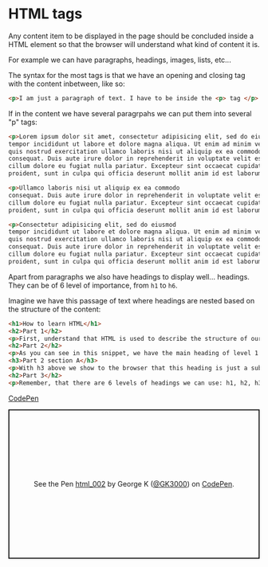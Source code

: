 # HTML tags

Any content item to be displayed in the page should be concluded inside a HTML element so that the browser will understand what kind of content it is. 

For example we can have paragraphs, headings, images, lists, etc...

The syntax for the most tags is that we have an opening and closing tag with the content inbetween, like so:

```html
<p>I am just a paragraph of text. I have to be inside the <p> tag </p>
```

If in the content we have several paragrpahs we can put them into several "p" tags:

```html
<p>Lorem ipsum dolor sit amet, consectetur adipisicing elit, sed do eiusmod
tempor incididunt ut labore et dolore magna aliqua. Ut enim ad minim veniam,
quis nostrud exercitation ullamco laboris nisi ut aliquip ex ea commodo
consequat. Duis aute irure dolor in reprehenderit in voluptate velit esse
cillum dolore eu fugiat nulla pariatur. Excepteur sint occaecat cupidatat non
proident, sunt in culpa qui officia deserunt mollit anim id est laborum.</p>

<p>Ullamco laboris nisi ut aliquip ex ea commodo
consequat. Duis aute irure dolor in reprehenderit in voluptate velit esse
cillum dolore eu fugiat nulla pariatur. Excepteur sint occaecat cupidatat non
proident, sunt in culpa qui officia deserunt mollit anim id est laborum.</p>

<p>Consectetur adipisicing elit, sed do eiusmod
tempor incididunt ut labore et dolore magna aliqua. Ut enim ad minim veniam,
quis nostrud exercitation ullamco laboris nisi ut aliquip ex ea commodo
consequat. Duis aute irure dolor in reprehenderit in voluptate velit esse
cillum dolore eu fugiat nulla pariatur. Excepteur sint occaecat cupidatat non
proident, sunt in culpa qui officia deserunt mollit anim id est laborum.</p>
```

Apart from paragraphs we also have headings to display well... headings. They can be of 6 level of importance, from `h1` to `h6`. 

Imagine we have this passage of text where headings are nested based on the structure of the content:

```html
<h1>How to learn HTML</h1>
<h2>Part 1</h2>
<p>First, understand that HTML is used to describe the structure of our content. Even though you will see, that content in different elements is rendered differently in the browser inside different tags, the goal of HTML is not to affect the visual design of your elements, but to describe them on a structural level only.</p>
<h2>Part 2</h2>
<p>As you can see in this snippet, we have the main heading of level 1 and subheadings of level 2. Below we will create a subheading of level 3 which will be part of this current section of content you are reading through.</p>
<h3>Part 2 section A</h3>
<p>With h3 above we show to the browser that this heading is just a subheading of Part 2. A bit similar to books where we can have chapters, subchapters, and so on.</p>
<h2>Part 3</h2>
<p>Remember, that there are 6 levels of headings we can use: h1, h2, h3, h4, h5, h6.</p>
```

[CodePen](https://codepen.io/GK3000/pen/gOzwaKE)

<p class="codepen" data-height="300" data-default-tab="html,result" data-slug-hash="gOzwaKE" data-user="GK3000" style="height: 300px; box-sizing: border-box; display: flex; align-items: center; justify-content: center; border: 2px solid; margin: 1em 0; padding: 1em;">
  <span>See the Pen <a href="https://codepen.io/GK3000/pen/gOzwaKE">
  html_002</a> by George K (<a href="https://codepen.io/GK3000">@GK3000</a>)
  on <a href="https://codepen.io">CodePen</a>.</span>
</p>
<script async src="https://cpwebassets.codepen.io/assets/embed/ei.js"></script>

